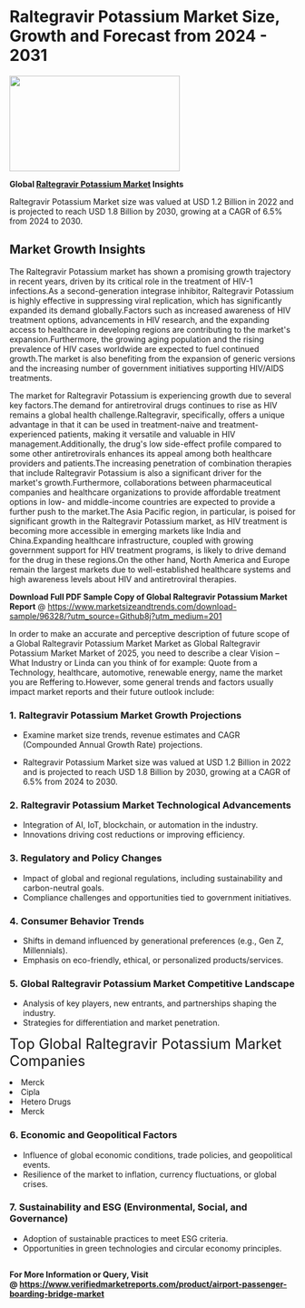 <H1>Raltegravir Potassium Market Size, Growth and Forecast from 2024 - 2031</H1><img class="aligncenter size-medium wp-image-584254" src="https://thirdeyenews.in/wp-content/uploads/2024/09/Global-Market-Research-300x168.jpeg" alt="" width="300" height="168" /><p><strong>Global&nbsp;<a href="https://www.marketsizeandtrends.com/download-sample/96328/?utm_source=Github8j?utm_medium=201">Raltegravir Potassium Market</a> Insights</strong></p><p>Raltegravir Potassium Market size was valued at USD 1.2 Billion in 2022 and is projected to reach USD 1.8 Billion by 2030, growing at a CAGR of 6.5% from 2024 to 2030.</p><p><h2>Market Growth Insights</h2> <p>The Raltegravir Potassium market has shown a promising growth trajectory in recent years, driven by its critical role in the treatment of HIV-1 infections.As a second-generation integrase inhibitor, Raltegravir Potassium is highly effective in suppressing viral replication, which has significantly expanded its demand globally.Factors such as increased awareness of HIV treatment options, advancements in HIV research, and the expanding access to healthcare in developing regions are contributing to the market's expansion.Furthermore, the growing aging population and the rising prevalence of HIV cases worldwide are expected to fuel continued growth.The market is also benefiting from the expansion of generic versions and the increasing number of government initiatives supporting HIV/AIDS treatments.</p> <p>The market for Raltegravir Potassium is experiencing growth due to several key factors.The demand for antiretroviral drugs continues to rise as HIV remains a global health challenge.Raltegravir, specifically, offers a unique advantage in that it can be used in treatment-naive and treatment-experienced patients, making it versatile and valuable in HIV management.Additionally, the drug's low side-effect profile compared to some other antiretrovirals enhances its appeal among both healthcare providers and patients.The increasing penetration of combination therapies that include Raltegravir Potassium is also a significant driver for the market's growth.Furthermore, collaborations between pharmaceutical companies and healthcare organizations to provide affordable treatment options in low- and middle-income countries are expected to provide a further push to the market.The Asia Pacific region, in particular, is poised for significant growth in the Raltegravir Potassium market, as HIV treatment is becoming more accessible in emerging markets like India and China.Expanding healthcare infrastructure, coupled with growing government support for HIV treatment programs, is likely to drive demand for the drug in these regions.On the other hand, North America and Europe remain the largest markets due to well-established healthcare systems and high awareness levels about HIV and antiretroviral therapies.</p><p><span class=""><strong>Download Full PDF Sample Copy of Global Raltegravir Potassium Market Report</strong> @ <a href="https://www.marketsizeandtrends.com/download-sample/96328/?utm_source=Github8j?utm_medium=201" target="_blank">https://www.marketsizeandtrends.com/download-sample/96328/?utm_source=Github8j?utm_medium=201</a></span></p><p>In order to make an accurate and perceptive description of future scope of a Global&nbsp;Raltegravir Potassium Market Market as Global&nbsp;Raltegravir Potassium Market Market of 2025, you need to describe a clear Vision &ndash; What Industry or Linda can you think of for example: Quote from a Technology, healthcare, automotive, renewable energy, name the market you are Reffering to.However, some general trends and factors usually impact market reports and their future outlook include:</p><h3>1.&nbsp;<strong>Raltegravir Potassium Market Growth Projections</strong></h3><ul><li>Examine market size trends, revenue estimates and CAGR (Compounded Annual Growth Rate) projections.</li><li><p>Raltegravir Potassium Market size was valued at USD 1.2 Billion in 2022 and is projected to reach USD 1.8 Billion by 2030, growing at a CAGR of 6.5% from 2024 to 2030.</p></li></ul><h3>2.&nbsp;<strong>Raltegravir Potassium Market Technological Advancements</strong></h3><ul><li>Integration of AI, IoT, blockchain, or automation in the industry.</li><li>Innovations driving cost reductions or improving efficiency.</li></ul><h3>3.&nbsp;<strong>Regulatory and Policy Changes</strong></h3><ul><li>Impact of global and regional regulations, including sustainability and carbon-neutral goals.</li><li>Compliance challenges and opportunities tied to government initiatives.</li></ul><h3>4.&nbsp;<strong>Consumer Behavior Trends</strong></h3><ul><li>Shifts in demand influenced by generational preferences (e.g., Gen Z, Millennials).</li><li>Emphasis on eco-friendly, ethical, or personalized products/services.</li></ul><h3>5.&nbsp;<strong>Global Raltegravir Potassium Market Competitive Landscape</strong></h3><ul><li>Analysis of key players, new entrants, and partnerships shaping the industry.</li><li>Strategies for differentiation and market penetration.</li></ul><p data-pm-slice="1 1 []"><span style="color: inherit; font-family: inherit; font-size: 25px;">Top Global Raltegravir Potassium Market Companies</span></p><div class="" data-test-id=""><p><li>Merck</li><li> Cipla</li><li> Hetero Drugs</li><li> Merck</li></p></div><h3>6.&nbsp;<strong>Economic and Geopolitical Factors</strong></h3><ul><li>Influence of global economic conditions, trade policies, and geopolitical events.</li><li>Resilience of the market to inflation, currency fluctuations, or global crises.</li></ul><h3>7.&nbsp;<strong>Sustainability and ESG (Environmental, Social, and Governance)</strong></h3><ul><li>Adoption of sustainable practices to meet ESG criteria.</li><li>Opportunities in green technologies and circular economy principles.</li></ul><h2><strong style="font-size: 14px;">For More Information or Query, Visit @&nbsp;</strong><a style="background-color: #ffffff; font-size: 14px;" href="https://www.marketsizeandtrends.com/report/raltegravir-potassium-market/" target="_blank">https://www.verifiedmarketreports.com/product/airport-passenger-boarding-bridge-market</a></h2>